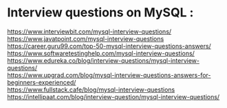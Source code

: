 # Interview questions on MySQL :
https://www.interviewbit.com/mysql-interview-questions/ <br/>
https://www.javatpoint.com/mysql-interview-questions <br/>
https://career.guru99.com/top-50-mysql-interview-questions-answers/ <br/>
https://www.softwaretestinghelp.com/mysql-interview-questions/ <br/>
https://www.edureka.co/blog/interview-questions/mysql-interview-questions/ <br/>
https://www.upgrad.com/blog/mysql-interview-questions-answers-for-beginners-experienced/ <br>
https://www.fullstack.cafe/blog/mysql-interview-questions <br/>
https://intellipaat.com/blog/interview-question/mysql-interview-questions/ <br/>
